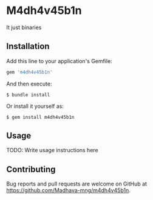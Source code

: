 # M4dh4v45b1n

It just binaries

## Installation

Add this line to your application's Gemfile:

```ruby
gem 'm4dh4v45b1n'
```

And then execute:

    $ bundle install

Or install it yourself as:

    $ gem install m4dh4v45b1n

## Usage

TODO: Write usage instructions here

## Contributing

Bug reports and pull requests are welcome on GitHub at https://github.com/Madhava-mng/m4dh4v45b1n.
